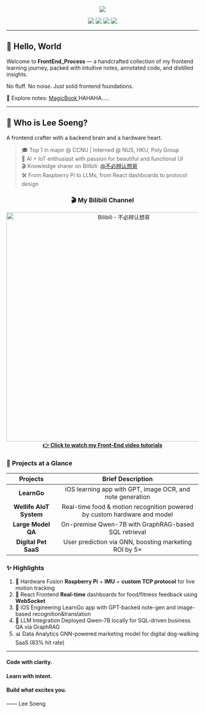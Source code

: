 <p align="center">
  <img src="https://capsule-render.vercel.app/api?type=waving&color=0:00c6ff,100:0072ff&height=240&section=header&text=FrontEnd%20Process&fontSize=50&fontColor=ffffff&desc=Curated%20Frontend%20Learning%20Notes%20by%20Lee%20Soeng&descAlign=center&descSize=16" />
</p>

<p align="center">
  <img src="https://img.shields.io/badge/HTML5-E34F26?style=flat&logo=html5&logoColor=white" />
  <img src="https://img.shields.io/badge/CSS3-1572B6?style=flat&logo=css3&logoColor=white" />
  <img src="https://img.shields.io/badge/JavaScript-F7DF1E?style=flat&logo=javascript&logoColor=black" />
  <img src="https://img.shields.io/badge/Status-In%20Progress-blueviolet?style=flat" />
</p>

---

## 👋 Hello, World

Welcome to **FrontEnd_Process** — a handcrafted collection of my frontend learning journey, packed with intuitive notes, annotated code, and distilled insights.

No fluff. No noise. Just solid frontend foundations.

📘 Explore notes: [MagicBook ](https://github.com/lixiang0618/FrontEnd_Process) HAHAHA.....

---



## 🧠 Who is Lee Soeng?

A frontend crafter with a backend brain and a hardware heart.

> 🎓 Top 1 in major @ CCNU | Interned @ NUS, HKU, Poly Group  
> 🤖 AI + IoT enthusiast with passion for beautiful and functional UI  
> 🎬 Knowledge sharer on Bilibili: [@不必辨认想哥](https://space.bilibili.com/314042033)  
> 🛠️ From Raspberry Pi to LLMs, from React dashboards to protocol design  


<h3 align="center">🎬 My Bilibili Channel</h3>

<p align="center">
  <a href="https://space.bilibili.com/314042033" target="_blank">
    <img src="https://i0.hdslb.com/bfs/archive/dc3217add3aaa3ae50f89eae57e32cbf2f81c9e0.jpg@672w_378h_1c.webp" alt="Bilibili - 不必辨认想哥" width="600">
    <br>
    <strong>👉 Click to watch my Front-End video tutorials</strong>
  </a>
</p>

### **📌 Projects at a Glance**
| **Projects** | **Brief Description** |
|:---------------------------:|:---------------------------------------------------------------:|
| **LearnGo**                 | iOS learning app with GPT, image OCR, and note generation       |
| **Wellife AIoT System**     | Real-time food & motion recognition powered by custom hardware and model |
| **Large Model QA**          | On-premise Qwen-7B with GraphRAG-based SQL retrieval            |
| **Digital Pet SaaS**        | User prediction via GNN, boosting marketing ROI by 5×           |



### ✨ Highlights
1. 🔧 Hardware Fusion	**Raspberry Pi** + **IMU** + **custom TCP protocol** for live motion tracking
2. 🎨 React Frontend	**Real-time** dashboards for food/fitness feedback using **WebSocket**
3. 📱 iOS Engineering	LearnGo app with GPT-backed note-gen and image-based recognition&translation
4. 🤖 LLM Integration	Deployed Qwen-7B locally for SQL-driven business QA via GraphRAG
5. 📊 Data Analytics	GNN-powered marketing model for digital dog-walking SaaS (83% hit rate)






---
#### **Code with clarity.**  
#### **Learn with intent.**  
#### **Build what excites you.**

—— Lee Soeng 


